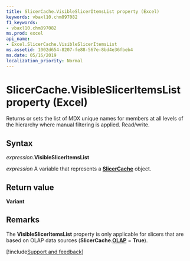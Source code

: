 ```yaml
---
title: SlicerCache.VisibleSlicerItemsList property (Excel)
keywords: vbaxl10.chm897082
f1_keywords:
- vbaxl10.chm897082
ms.prod: excel
api_name:
- Excel.SlicerCache.VisibleSlicerItemsList
ms.assetid: 1002d654-8207-fe88-567e-8bd4e36fbeb4
ms.date: 05/16/2019
localization_priority: Normal
---
```



# SlicerCache.VisibleSlicerItemsList property (Excel)

Returns or sets the list of MDX unique names for members at all levels of the hierarchy where manual filtering is applied. Read/write.


## Syntax

_expression_.**VisibleSlicerItemsList**

_expression_ A variable that represents a **[SlicerCache](Excel.SlicerCache.md)** object.


## Return value

**Variant**


## Remarks

The **VisibleSlicerItemsList** property is only applicable for slicers that are based on OLAP data sources (**SlicerCache**.**[OLAP](Excel.SlicerCache.OLAP.md)** = **True**).




[!include[Support and feedback](~/includes/feedback-boilerplate.md)]